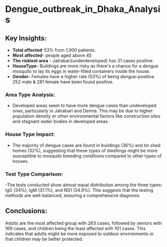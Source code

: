 # Dengue_outbreak_in_Dhaka_Analysis

## Key Insights: 

- **Total affected**-53% from 1,000 patients.
- **Most affected**- people aged above 45
- **The riskiest area** - Jatrabari(underdeveloped) has 31 cases positive.
- **HouseType**- Buildings are more risky as there's a chance for a dengue mosquito to lay its eggs in water-filled containers inside the house. 
- **Gender-** Females have a higher rate (53%) of being dengue-positive. 252 male & 281 female have been found positive.

 ### Area Type Analysis:

- Developed areas seem to have more dengue cases than undeveloped ones, particularly in Jatrabari and Demra. This may be due to higher population density or other environmental factors like construction sites and stagnant water bodies in developed areas.

### House Type Impact:

- The majority of dengue cases are found in buildings (36%) and tin shed homes (32%), suggesting that these types of dwellings might be more susceptible to mosquito breeding conditions compared to other types of houses.

### Test Type Comparison:

-The tests conducted show almost equal distribution among the three types: IgG (34%), IgM (31.1%), and NS1 (34.9%). This suggests that the testing methods are well-balanced, ensuring a comprehensive diagnosis.

## Conclusions:

Adults are the most affected group with 263 cases, followed by seniors with 169 cases, and children being the least affected with 101 cases. This indicates that adults might be more exposed to outdoor environments or that children may be better protected.
